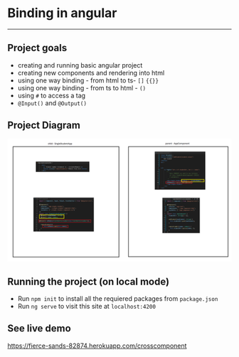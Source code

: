 #   Binding in angular
---
## Project goals
* creating and running basic angular project
* creating new components and rendering into html 
* using one way binding - from html to ts- `[]` `{{}}`
* using one way binding - from ts to html - `()`
* using `#` to access a tag
* `@Input()` and `@Output()`


## Project Diagram
![picture](diagram.png)

## Running the project (on local mode)

* Run `npm init` to install all the requiered packages from `package.json`
* Run `ng serve` to visit this site at `localhost:4200`

## See live demo
https://fierce-sands-82874.herokuapp.com/crosscomponent